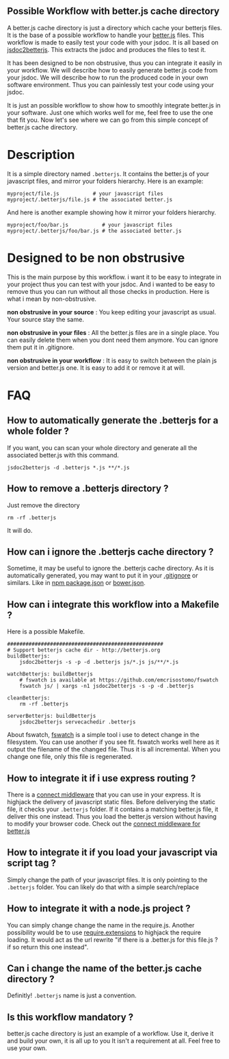 ## Possible Workflow with better.js cache directory

A better.js cache directory is just a directory which
cache your betterjs files.
It is the base of a possible workflow
to handle your [better.js](http://betterjs.org) files.
This workflow is made to easily test your code with your jsdoc.
It is all based on [jsdoc2betterjs](http://betterjs.org/docs/betterjs-jsdoc2betterjs.html).
This extracts the jsdoc and produces the files to test it.

It has been designed to be non obstrusive, thus you can integrate it easily in your workflow.
We will describe how to easily generate better.js code from your jsdoc.
We will describe how to run the produced code in your own software environment.
Thus you can painlessly test your code using your jsdoc.

It is just an possible workflow to show how to smoothly integrate better.js
in your software. Just one which works well for me, feel free to use the one that fit you.
Now let's see where we can go from this simple concept of better.js cache directory.

# Description
It is a simple directory named ```.betterjs```. It contains the better.js of your javascript files, and mirror your folders hierarchy. Here is an example:

```
myproject/file.js           # your javascript files
myproject/.betterjs/file.js # the associated better.js
```

And here is another example showing how it mirror your folders hierarchy.

```
myproject/foo/bar.js           # your javascript files
myproject/.betterjs/foo/bar.js # the associated better.js
```

# Designed to be non obstrusive

This is the main purpose by this workflow. i want it to be easy to integrate
in your project thus you can test with your jsdoc. And i wanted
to be easy to remove thus you can run without all those
checks in production.
Here is what i mean by non-obstrusive.

**non obstrusive in your source** : You keep editing your javascript as usual. Your source stay the same.

**non obstrusive in your files** : All the better.js files are in
a single place. You can easily delete them when you dont need them anymore. You can ignore them put it in .gitignore.

**non obstrusive in your workflow** : It is easy to switch between
the plain js version and better.js one. It is easy to add it or
remove it at will.


# FAQ

## How to automatically generate the .betterjs for a whole folder ?

If you want, you can scan your whole directory and generate all the associated better.js with this command.

```
jsdoc2betterjs -d .betterjs *.js **/*.js
```

## How to remove a .betterjs directory ?

Just remove the directory

```
rm -rf .betterjs
```

It will do.

## How can i ignore the .betterjs cache directory ?

Sometime, it may be useful to ignore the .betterjs cache directory.
As it is automatically generated, you may want to put it in
your [.gitignore](http://git-scm.com/docs/gitignore) or similars.
Like in [npm package.json](https://www.npmjs.org/doc/files/package.json.html) or [bower.json](http://bower.io/docs/creating-packages/).

## How can i integrate this workflow into a Makefile ?

Here is a possible Makefile.

```
###################################################
# Support betterjs cache dir - http://betterjs.org
buildBetterjs:
    jsdoc2betterjs -s -p -d .betterjs js/*.js js/**/*.js

watchBetterjs: buildBetterjs
    # fswatch is available at https://github.com/emcrisostomo/fswatch
    fswatch js/ | xargs -n1 jsdoc2betterjs -s -p -d .betterjs

cleanBetterjs:
    rm -rf .betterjs

serverBetterjs: buildBetterjs
    jsdoc2betterjs servecachedir .betterjs
```

About fswatch, [fswatch](https://github.com/emcrisostomo/fswatch) is a simple tool i use to detect change in the filesystem. You can use another if you see fit. fswatch works well here as it output the filename of the changed file. Thus it is all incremental. When you change one file, only this file is regenerated.


## How to integrate it if i use express routing ?

There is a [connect middleware](http://senchalabs.github.com/connect)
that you can use in your express. It is highjack the delivery of javascript static files.
Before deliverying the static file, it checks your ```.betterjs``` folder.
If it contains a matching better.js file, it deliver this one instead.
Thus you load the better.js version without having to modify your
browser code.
Check out the [connect middleware for better.js](https://github.com/jeromeetienne/better.js/tree/master/contribs/connectBetterjs)

## How to integrate it if you load your javascript via script tag ?

Simply change the path of your javascript files.
It is only pointing to the ```.betterjs``` folder.
You can likely do that with a simple search/replace

## How to integrate it with a node.js project ?

You can simply change change the name in the require.js.
Another possibility would be to use
[require.extensions](http://nodejs.org/api/globals.html#globals_require_extensions) to highjack the require loading.
It would act as the url rewrite "if there is a .better.js for this file.js ? if so return this one instead".

## Can i change the name of the better.js cache directory ?

Definitly! ```.betterjs``` name is just a convention.

## Is this workflow mandatory ?

better.js cache directory is just an example of a workflow.
Use it, derive it and build your own, it is all up to you
It isn't a requirement at all. Feel free to use your own.
